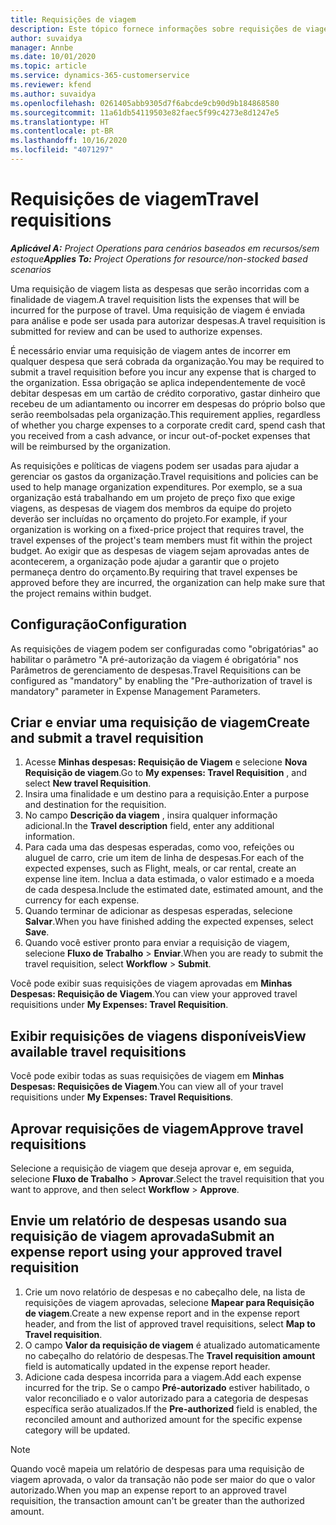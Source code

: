 ```yaml
---
title: Requisições de viagem
description: Este tópico fornece informações sobre requisições de viagem.
author: suvaidya
manager: Annbe
ms.date: 10/01/2020
ms.topic: article
ms.service: dynamics-365-customerservice
ms.reviewer: kfend
ms.author: suvaidya
ms.openlocfilehash: 0261405abb9305d7f6abcde9cb90d9b184868580
ms.sourcegitcommit: 11a61db54119503e82faec5f99c4273e8d1247e5
ms.translationtype: HT
ms.contentlocale: pt-BR
ms.lasthandoff: 10/16/2020
ms.locfileid: "4071297"
---
```

# <a name="travel-requisitions"></a><span data-ttu-id="515d5-103">Requisições de viagem</span><span class="sxs-lookup"><span data-stu-id="515d5-103">Travel requisitions</span></span>

<span data-ttu-id="515d5-104">_**Aplicável A:** Project Operations para cenários baseados em recursos/sem estoque_</span><span class="sxs-lookup"><span data-stu-id="515d5-104">_**Applies To:** Project Operations for resource/non-stocked based scenarios_</span></span>

<span data-ttu-id="515d5-105">Uma requisição de viagem lista as despesas que serão incorridas com a finalidade de viagem.</span><span class="sxs-lookup"><span data-stu-id="515d5-105">A travel requisition lists the expenses that will be incurred for the purpose of travel.</span></span> <span data-ttu-id="515d5-106">Uma requisição de viagem é enviada para análise e pode ser usada para autorizar despesas.</span><span class="sxs-lookup"><span data-stu-id="515d5-106">A travel requisition is submitted for review and can be used to authorize expenses.</span></span>

<span data-ttu-id="515d5-107">É necessário enviar uma requisição de viagem antes de incorrer em qualquer despesa que será cobrada da organização.</span><span class="sxs-lookup"><span data-stu-id="515d5-107">You may be required to submit a travel requisition before you incur any expense that is charged to the organization.</span></span> <span data-ttu-id="515d5-108">Essa obrigação se aplica independentemente de você debitar despesas em um cartão de crédito corporativo, gastar dinheiro que recebeu de um adiantamento ou incorrer em despesas do próprio bolso que serão reembolsadas pela organização.</span><span class="sxs-lookup"><span data-stu-id="515d5-108">This requirement applies, regardless of whether you charge expenses to a corporate credit card, spend cash that you received from a cash advance, or incur out-of-pocket expenses that will be reimbursed by the organization.</span></span>

<span data-ttu-id="515d5-109">As requisições e políticas de viagens podem ser usadas para ajudar a gerenciar os gastos da organização.</span><span class="sxs-lookup"><span data-stu-id="515d5-109">Travel requisitions and policies can be used to help manage organization expenditures.</span></span> <span data-ttu-id="515d5-110">Por exemplo, se a sua organização está trabalhando em um projeto de preço fixo que exige viagens, as despesas de viagem dos membros da equipe do projeto deverão ser incluídas no orçamento do projeto.</span><span class="sxs-lookup"><span data-stu-id="515d5-110">For example, if your organization is working on a fixed-price project that requires travel, the travel expenses of the project's team members must fit within the project budget.</span></span> <span data-ttu-id="515d5-111">Ao exigir que as despesas de viagem sejam aprovadas antes de acontecerem, a organização pode ajudar a garantir que o projeto permaneça dentro do orçamento.</span><span class="sxs-lookup"><span data-stu-id="515d5-111">By requiring that travel expenses be approved before they are incurred, the organization can help make sure that the project remains within budget.</span></span>

## <a name="configuration"></a><span data-ttu-id="515d5-112">Configuração</span><span class="sxs-lookup"><span data-stu-id="515d5-112">Configuration</span></span> 

<span data-ttu-id="515d5-113">As requisições de viagem podem ser configuradas como "obrigatórias" ao habilitar o parâmetro "A pré-autorização da viagem é obrigatória" nos Parâmetros de gerenciamento de despesas.</span><span class="sxs-lookup"><span data-stu-id="515d5-113">Travel Requisitions can be configured as "mandatory" by enabling the "Pre-authorization of travel is mandatory" parameter in Expense Management Parameters.</span></span> 

## <a name="create-and-submit-a-travel-requisition"></a><span data-ttu-id="515d5-114">Criar e enviar uma requisição de viagem</span><span class="sxs-lookup"><span data-stu-id="515d5-114">Create and submit a travel requisition</span></span>

1. <span data-ttu-id="515d5-115">Acesse **Minhas despesas: Requisição de Viagem** e selecione **Nova Requisição de viagem**.</span><span class="sxs-lookup"><span data-stu-id="515d5-115">Go to **My expenses: Travel Requisition** , and select **New travel Requisition**.</span></span>
2. <span data-ttu-id="515d5-116">Insira uma finalidade e um destino para a requisição.</span><span class="sxs-lookup"><span data-stu-id="515d5-116">Enter a purpose and destination for the requisition.</span></span>
3. <span data-ttu-id="515d5-117">No campo **Descrição da viagem** , insira qualquer informação adicional.</span><span class="sxs-lookup"><span data-stu-id="515d5-117">In the  **Travel description** field, enter any additional information.</span></span> 
4. <span data-ttu-id="515d5-118">Para cada uma das despesas esperadas, como voo, refeições ou aluguel de carro, crie um item de linha de despesas.</span><span class="sxs-lookup"><span data-stu-id="515d5-118">For each of the expected expenses, such as Flight, meals, or car rental, create an expense line item.</span></span> <span data-ttu-id="515d5-119">Inclua a data estimada, o valor estimado e a moeda de cada despesa.</span><span class="sxs-lookup"><span data-stu-id="515d5-119">Include the estimated date, estimated amount, and the currency for each expense.</span></span> 
5. <span data-ttu-id="515d5-120">Quando terminar de adicionar as despesas esperadas, selecione **Salvar**.</span><span class="sxs-lookup"><span data-stu-id="515d5-120">When you have finished adding the expected expenses, select **Save**.</span></span>
6. <span data-ttu-id="515d5-121">Quando você estiver pronto para enviar a requisição de viagem, selecione **Fluxo de Trabalho** > **Enviar**.</span><span class="sxs-lookup"><span data-stu-id="515d5-121">When you are ready to submit the travel requisition, select **Workflow** > **Submit**.</span></span>

<span data-ttu-id="515d5-122">Você pode exibir suas requisições de viagem aprovadas em **Minhas Despesas: Requisição de Viagem**.</span><span class="sxs-lookup"><span data-stu-id="515d5-122">You can view your approved travel requisitions under **My Expenses: Travel Requisition**.</span></span> 

## <a name="view-available-travel-requisitions"></a><span data-ttu-id="515d5-123">Exibir requisições de viagens disponíveis</span><span class="sxs-lookup"><span data-stu-id="515d5-123">View available travel requisitions</span></span>

<span data-ttu-id="515d5-124">Você pode exibir todas as suas requisições de viagem em **Minhas Despesas: Requisições de Viagem**.</span><span class="sxs-lookup"><span data-stu-id="515d5-124">You can view all of your travel requisitions under **My Expenses: Travel Requisitions**.</span></span>

## <a name="approve-travel-requisitions"></a><span data-ttu-id="515d5-125">Aprovar requisições de viagem</span><span class="sxs-lookup"><span data-stu-id="515d5-125">Approve travel requisitions</span></span>

<span data-ttu-id="515d5-126">Selecione a requisição de viagem que deseja aprovar e, em seguida, selecione **Fluxo de Trabalho** > **Aprovar**.</span><span class="sxs-lookup"><span data-stu-id="515d5-126">Select the travel requisition that you want to approve, and then select **Workflow** > **Approve**.</span></span>  

## <a name="submit-an-expense-report-using-your-approved-travel-requisition"></a><span data-ttu-id="515d5-127">Envie um relatório de despesas usando sua requisição de viagem aprovada</span><span class="sxs-lookup"><span data-stu-id="515d5-127">Submit an expense report using your approved travel requisition</span></span>

1. <span data-ttu-id="515d5-128">Crie um novo relatório de despesas e no cabeçalho dele, na lista de requisições de viagem aprovadas, selecione **Mapear para Requisição de viagem**.</span><span class="sxs-lookup"><span data-stu-id="515d5-128">Create a new expense report and in the expense report header, and from the list of approved travel requisitions, select **Map to Travel requisition**.</span></span>
2. <span data-ttu-id="515d5-129">O campo **Valor da requisição de viagem** é atualizado automaticamente no cabeçalho do relatório de despesas.</span><span class="sxs-lookup"><span data-stu-id="515d5-129">The **Travel requisition amount** field is automatically updated in the expense report header.</span></span>
3. <span data-ttu-id="515d5-130">Adicione cada despesa incorrida para a viagem.</span><span class="sxs-lookup"><span data-stu-id="515d5-130">Add each expense incurred for the trip.</span></span> <span data-ttu-id="515d5-131">Se o campo **Pré-autorizado** estiver habilitado, o valor reconciliado e o valor autorizado para a categoria de despesas específica serão atualizados.</span><span class="sxs-lookup"><span data-stu-id="515d5-131">If the **Pre-authorized** field is enabled, the reconciled amount and authorized amount for the specific expense category will be updated.</span></span>

> [!NOTE]
> <span data-ttu-id="515d5-132">Quando você mapeia um relatório de despesas para uma requisição de viagem aprovada, o valor da transação não pode ser maior do que o valor autorizado.</span><span class="sxs-lookup"><span data-stu-id="515d5-132">When you map an expense report to an approved travel requisition, the transaction amount can't be greater than the authorized amount.</span></span> 
